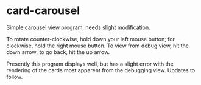 # card-carousel
Simple carousel view program, needs slight modification.

To rotate counter-clockwise, hold down your left mouse button; for clockwise, hold the right mouse button.
To view from debug view, hit the down arrow; to go back, hit the up arrow.

Presently this program displays well, but has a slight error with the rendering of the cards most apparent from 
the debugging view. Updates to follow.
